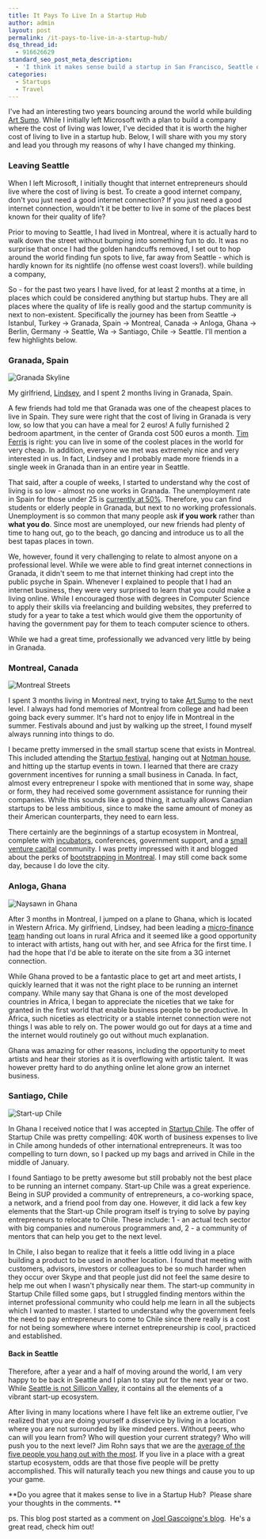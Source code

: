 ```yaml
---
title: It Pays To Live In a Startup Hub
author: admin
layout: post
permalink: /it-pays-to-live-in-a-startup-hub/
dsq_thread_id:
  - 916626629 
standard_seo_post_meta_description:
  - 'I think it makes sense build a startup in San Francisco, Seattle or another startup hub.  This is my story for coming upon this conclusion.'
categories:
  - Startups
  - Travel
---
```

I've had an interesting two years bouncing around the world while building [Art Sumo][1]. While I initially left Microsoft with a plan to build a company where the cost of living was lower, I've decided that it is worth the higher cost of living to live in a startup hub. Below, I will share with you my story and lead you through my reasons of why I have changed my thinking.

### Leaving Seattle

When I left Microsoft, I initially thought that internet entrepreneurs should live where the cost of living is best. To create a good internet company, don't you just need a good internet connection? If you just need a good internet connection, wouldn't it be better to live in some of the places best known for their quality of life?

Prior to moving to Seattle, I had lived in Montreal, where it is actually hard to walk down the street without bumping into something fun to do. It was no surprise that once I had the golden handcuffs removed, I set out to hop around the world finding fun spots to live, far away from Seattle - which is hardly known for its nightlife (no offense west coast lovers!). while building a company,

So - for the past two years I have lived, for at least 2 months at a time, in places which could be considered anything but startup hubs. They are all places where the quality of life is really good and the startup community is next to non-existent. Specifically the journey has been from Seattle -> Istanbul, Turkey -> Granada, Spain -> Montreal, Canada -> Anloga, Ghana -> Berlin, Germany -> Seattle, Wa -> Santiago, Chile -> Seattle. I'll mention a few highlights below.

### Granada, Spain

<img class="size-full wp-image-334" title="Granada Skyline" src="/blog_assets/2012/11/5921191672_d7b296178d_z.jpg" alt="Granada Skyline" />

My girlfriend, [Lindsey][2], and I spent 2 months living in Granada, Spain.

A few friends had told me that Granada was one of the cheapest places to live in Spain. They sure were right that the cost of living in Granada is very low, so low that you can have a meal for 2 euros! A fully furnished 2 bedroom apartment, in the center of Granda cost 500 euros a month. [Tim Ferris][3] is right: you can live in some of the coolest places in the world for very cheap. In addition, everyone we met was extremely nice and very interested in us. In fact, Lindsey and I probably made more friends in a single week in Granada than in an entire year in Seattle.

That said, after a couple of weeks, I started to understand why the cost of living is so low - almost no one works in Granada. The unemployment rate in Spain for those under 25 is [currently at 50%][4]. Therefore, you can find students or elderly people in Granada, but next to no working professionals. Unemployment is so common that many people ask **if you work** rather than **what you do**. Since most are unemployed, our new friends had plenty of time to hang out, go to the beach, go dancing and introduce us to all the best tapas places in town.

We, however, found it very challenging to relate to almost anyone on a professional level. While we were able to find great internet connections in Granada, it didn't seem to me that internet thinking had crept into the public psyche in Spain. Whenever I explained to people that I had an internet business, they were very surprised to learn that you could make a living online. While I encouraged those with degrees in Computer Science to apply their skills via freelancing and building websites, they preferred to study for a year to take a test which would give them the opportunity of having the government pay for them to teach computer science to others.

While we had a great time, professionally we advanced very little by being in Granada.

### Montreal, Canada

<img class="size-full wp-image-336" title="Montreal Streets" src="/blog_assets/2012/11/381534_10150356144983741_1047998364_n.jpg" alt="Montreal Streets"  />

I spent 3 months living in Montreal next, trying to take [Art Sumo][5] to the next level. I always had fond memories of Montreal from college and had been going back every summer. It's hard not to enjoy life in Montreal in the summer. Festivals abound and just by walking up the street, I found myself always running into things to do.

I became pretty immersed in the small startup scene that exists in Montreal. This included attending the [Startup festival][6], hanging out at [Notman house][7], and hitting up the startup events in town. I learned that there are crazy government incentives for running a small business in Canada. In fact, almost every entrepreneur I spoke with mentioned that in some way, shape or form, they had received some government assistance for running their companies. While this sounds like a good thing, it actually allows Canadian startups to be less ambitious, since to make the same amount of money as their American counterparts, they need to earn less.

There certainly are the beginnings of a startup ecosystem in Montreal, complete with [incubators][8], conferences, government support, and a [small venture capital][9] community. I was pretty impressed with it and blogged about the perks of [bootstrapping in Montreal][10]. I may still come back some day, because I do love the city.

### Anloga, Ghana
<img class="size-full wp-image-335" title="Ghana crew" src="/blog_assets/2012/11/321129_10100203398270167_1530283344_n.jpg" alt="Naysawn in Ghana " />

After 3 months in Montreal, I jumped on a plane to Ghana, which is located in Western Africa. My girlfriend, Lindsey, had been leading a [micro-finance team][11] handing out loans in rural Africa and it seemed like a good opportunity to interact with artists, hang out with her, and see Africa for the first time. I had the hope that I'd be able to iterate on the site from a 3G internet connection.

While Ghana proved to be a fantastic place to get art and meet artists, I quickly learned that it was not the right place to be running an internet company. While many say that Ghana is one of the most developed countries in Africa, I began to appreciate the niceties that we take for granted in the first world that enable business people to be productive. In Africa, such niceties as electricity or a stable internet connection were not things I was able to rely on. The power would go out for days at a time and the internet would routinely go out without much explanation.

Ghana was amazing for other reasons, including the opportunity to meet artists and hear their stories as it is overflowing with artistic talent.  It was however pretty hard to do anything online let alone grow an internet business.

### Santiago, Chile

<img class="size-full wp-image-337" title="Startup Chile Graduation" src="/blog_assets/2012/11/458614_3421721217538_1404541506_o.jpg" alt="Start-up Chile" />

In Ghana I received notice that I was accepted in [Startup Chile][12]. The offer of Startup Chile was pretty compelling: 40K worth of business expenses to live in Chile among hundeds of other international entrepreneurs. It was too compelling to turn down, so I packed up my bags and arrived in Chile in the middle of January.

I found Santiago to be pretty awesome but still probably not the best place to be running an internet company. Start-up Chile was a great experience. Being in SUP provided a community of entrepreneurs, a co-working space, a network, and a friend pool from day one. However, it did lack a few key elements that the Start-up Chile program itself is trying to solve by paying entrepreneurs to relocate to Chile. These include: 1 - an actual tech sector with big companies and numerous programmers and, 2 - a community of mentors that can help you get to the next level.

In Chile, I also began to realize that it feels a little odd living in a place building a product to be used in another location. I found that meeting with customers, advisors, investors or colleagues to be so much harder when they occur over Skype and that people just did not feel the same desire to help me out when I wasn't physically near them. The start-up community in Startup Chile filled some gaps, but I struggled finding mentors within the internet professional community who could help me learn in all the subjects which I wanted to master. I started to understand why the government feels the need to pay entrepreneurs to come to Chile since there really is a cost for not being somewhere where internet entrepreneurship is cool, practiced and established.

#### Back in Seattle

Therefore, after a year and a half of moving around the world, I am very happy to be back in Seattle and I plan to stay put for the next year or two. While [Seattle is not Sillicon Valley][13], it contains all the elements of a vibrant start-up ecosystem.

After living in many locations where I have felt like an extreme outlier, I've realized that you are doing yourself a disservice by living in a location where you are not surrounded by like minded peers. Without peers, who can will you learn from? Who will question your current strategy? Who will push you to the next level? Jim Rohn says that we are the [average of the five people you hang out with the most][14]. If you live in a place with a great startup ecosystem, odds are that those five people will be pretty accomplished. This will naturally teach you new things and cause you to up your game.

**Do you agree that it makes sense to live in a Startup Hub?  Please share your thoughts in the comments. **

ps. This blog post started as a comment on [Joel Gascoigne's blog][15].  He's a great read, check him out!


[1]: http://www.artsumo.com
[2]: https://www.vizify.com/lindsey-engh
[3]: http://www.fourhourworkweek.com
[4]: http://www.theolivepress.es/spain-news/2012/08/10/spains-unemployment-rate-hits-a-record-high/
[5]: http://www.artsumo.com/
[6]: http://startupfestival.com/
[7]: http://notman.org/en/
[8]: http://founderfuel.com/en/
[9]: http://realventures.com/en/
[10]: http://nextmontreal.com/2011/09/28/naysawn-naderi-art-sumo-start-up-chile/
[11]: http://www.lumana.org
[12]: http://www.startupchile.org/
[13]: http://moz.com/rand/seattle-vs-the-valley/
[14]: http://www.businessinsider.com/jim-rohn-youre-the-average-of-the-five-people-you-spend-the-most-time-with-2012-7
[15]: http://joel.is/post/33589657176/the-magic-of-a-great-startup-ecosystem